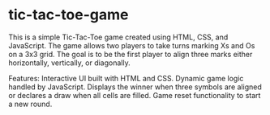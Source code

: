 # tic-tac-toe-game
This is a simple Tic-Tac-Toe game created using HTML, CSS, and JavaScript. The game allows two players to take turns marking Xs and Os on a 3x3 grid. The goal is to be the first player to align three marks either horizontally, vertically, or diagonally.

Features:
Interactive UI built with HTML and CSS.
Dynamic game logic handled by JavaScript.
Displays the winner when three symbols are aligned or declares a draw when all cells are filled.
Game reset functionality to start a new round.
